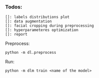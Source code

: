 ### Todos:
	[]: labels distributions plot
	[]: data augmentation
	[]: facial cropping during preprocessing
	[]: hyperparameteres optimization
	[]: report
Preprocess:
```
python -m dl.preprocess
```

Run:
```
python -m dlm train <name of the model>
```
